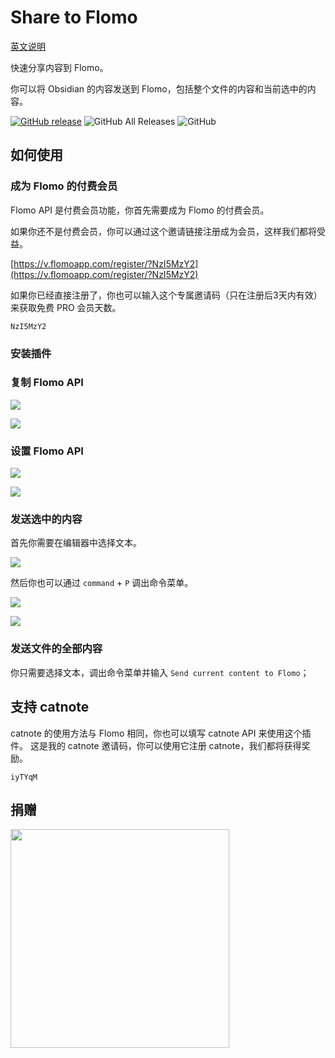 # Share to Flomo
[英文说明](README.md)

快速分享内容到 Flomo。

你可以将 Obsidian 的内容发送到 Flomo，包括整个文件的内容和当前选中的内容。

[![GitHub release](https://img.shields.io/github/v/release/metal-young/obsidian-to-flomo?style=for-the-badge&sort=semver)](https://github.com/metal-young/obsidian-to-flomo/releases/latest)
![GitHub All Releases](https://img.shields.io/github/downloads/metal-young/obsidian-to-flomo/total?style=for-the-badge)
![GitHub](https://img.shields.io/github/license/metal-young/obsidian-to-flomo?style=for-the-badge)
## 如何使用 

### 成为 Flomo 的付费会员

Flomo API 是付费会员功能，你首先需要成为 Flomo 的付费会员。

如果你还不是付费会员，你可以通过这个邀请链接注册成为会员，这样我们都将受益。

[https://v.flomoapp.com/register/?NzI5MzY2](https://v.flomoapp.com/register/?NzI5MzY2)

如果你已经直接注册了，你也可以输入这个专属邀请码（只在注册后3天内有效）来获取免费 PRO 会员天数。

```
NzI5MzY2
```

### 安装插件

### 复制 Flomo API

![](https://cdn.metalyoung.com/202210/4189df9a713c42f5f2e05e3864078375.png?x-oss-process=image/auto-orient,1/resize,m_lfit,w_200/quality,q_90)

![](https://cdn.metalyoung.com/202210/779e61675387c1e9b1025d15c1384ea2.png?x-oss-process=image/auto-orient,1/resize,m_lfit,w_400/quality,q_90)

### 设置 Flomo API

![](https://cdn.metalyoung.com/202210/b571bbdcd680fe84a1b35890ebf53b94.png?x-oss-process=image/auto-orient,1/resize,m_lfit,w_600/quality,q_90)

![](https://cdn.metalyoung.com/202210/9b02789ba6ff50b113970fda0c1c9121.png?x-oss-process=image/auto-orient,1/resize,m_lfit,w_600/quality,q_90)


### 发送选中的内容

首先你需要在编辑器中选择文本。

![](https://cdn.metalyoung.com/202210/510e64df1409646a421f23b7597965c3.png?x-oss-process=image/auto-orient,1/resize,m_lfit,w_600/quality,q_90)

然后你也可以通过 `command` + `P` 调出命令菜单。

![](https://cdn.metalyoung.com/202210/32ab062ed85d121e45052058c79af1e1.png?x-oss-process=image/auto-orient,1/resize,m_lfit,w_600/quality,q_90)

![](https://cdn.metalyoung.com/202210/e9da4e4bfe8406a1c6fa0e02374a3586.png?x-oss-process=image/auto-orient,1/resize,m_lfit,w_600/quality,q_90)

### 发送文件的全部内容

你只需要选择文本，调出命令菜单并输入 `Send current content to Flomo`；

## 支持 catnote
catnote 的使用方法与 Flomo 相同，你也可以填写 catnote API 来使用这个插件。
这是我的 catnote 邀请码，你可以使用它注册 catnote，我们都将获得奖励。
```
iyTYqM
```

## 捐赠

<img src="https://cdn.metalyoung.com/202210/80588be2aa1b72796ecbf3f5dd32cab7.JPG" width="350px">
